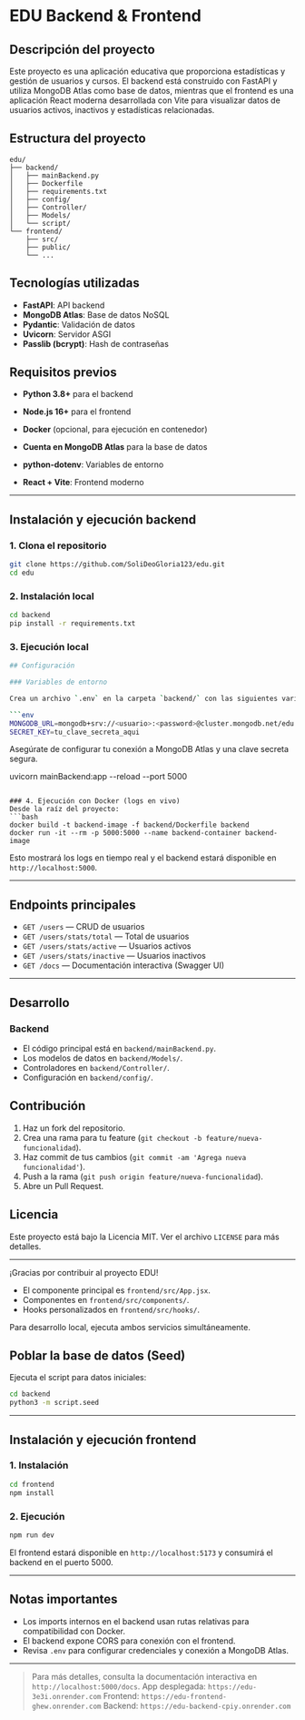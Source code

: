 # EDU Backend & Frontend
## Descripción del proyecto

Este proyecto es una aplicación educativa que proporciona estadísticas y gestión de usuarios y cursos. El backend está construido con FastAPI y utiliza MongoDB Atlas como base de datos, mientras que el frontend es una aplicación React moderna desarrollada con Vite para visualizar datos de usuarios activos, inactivos y estadísticas relacionadas.


## Estructura del proyecto

```
edu/
├── backend/
│   ├── mainBackend.py
│   ├── Dockerfile
│   ├── requirements.txt
│   ├── config/
│   ├── Controller/
│   ├── Models/
│   └── script/
└── frontend/
    ├── src/
    ├── public/
    └── ...
```

## Tecnologías utilizadas

- **FastAPI**: API backend
- **MongoDB Atlas**: Base de datos NoSQL
- **Pydantic**: Validación de datos
- **Uvicorn**: Servidor ASGI
- **Passlib (bcrypt)**: Hash de contraseñas
## Requisitos previos

- **Python 3.8+** para el backend
- **Node.js 16+** para el frontend
- **Docker** (opcional, para ejecución en contenedor)
- **Cuenta en MongoDB Atlas** para la base de datos

- **python-dotenv**: Variables de entorno
- **React + Vite**: Frontend moderno

---

## Instalación y ejecución backend

### 1. Clona el repositorio
```bash
git clone https://github.com/SoliDeoGloria123/edu.git
cd edu
```

### 2. Instalación local
```bash
cd backend
pip install -r requirements.txt
```

### 3. Ejecución local
```bash
## Configuración

### Variables de entorno

Crea un archivo `.env` en la carpeta `backend/` con las siguientes variables:

```env
MONGODB_URL=mongodb+srv://<usuario>:<password>@cluster.mongodb.net/edu
SECRET_KEY=tu_clave_secreta_aqui
```

Asegúrate de configurar tu conexión a MongoDB Atlas y una clave secreta segura.

uvicorn mainBackend:app --reload --port 5000
```

### 4. Ejecución con Docker (logs en vivo)
Desde la raíz del proyecto:
```bash
docker build -t backend-image -f backend/Dockerfile backend
docker run -it --rm -p 5000:5000 --name backend-container backend-image
```
Esto mostrará los logs en tiempo real y el backend estará disponible en `http://localhost:5000`.

---

## Endpoints principales

- `GET /users` — CRUD de usuarios
- `GET /users/stats/total` — Total de usuarios
- `GET /users/stats/active` — Usuarios activos
- `GET /users/stats/inactive` — Usuarios inactivos
- `GET /docs` — Documentación interactiva (Swagger UI)

---

## Desarrollo

### Backend

- El código principal está en `backend/mainBackend.py`.
- Los modelos de datos en `backend/Models/`.
- Controladores en `backend/Controller/`.
- Configuración en `backend/config/`.

## Contribución

1. Haz un fork del repositorio.
2. Crea una rama para tu feature (`git checkout -b feature/nueva-funcionalidad`).
3. Haz commit de tus cambios (`git commit -am 'Agrega nueva funcionalidad'`).
4. Push a la rama (`git push origin feature/nueva-funcionalidad`).
5. Abre un Pull Request.

## Licencia

Este proyecto está bajo la Licencia MIT. Ver el archivo `LICENSE` para más detalles.

---

¡Gracias por contribuir al proyecto EDU!
- El componente principal es `frontend/src/App.jsx`.
- Componentes en `frontend/src/components/`.
- Hooks personalizados en `frontend/src/hooks/`.

Para desarrollo local, ejecuta ambos servicios simultáneamente.

## Poblar la base de datos (Seed)

Ejecuta el script para datos iniciales:
```bash
cd backend
python3 -m script.seed
```

---

## Instalación y ejecución frontend

### 1. Instalación
```bash
cd frontend
npm install
```

### 2. Ejecución
```bash
npm run dev
```
El frontend estará disponible en `http://localhost:5173` y consumirá el backend en el puerto 5000.

---

## Notas importantes

- Los imports internos en el backend usan rutas relativas para compatibilidad con Docker.
- El backend expone CORS para conexión con el frontend.
- Revisa `.env` para configurar credenciales y conexión a MongoDB Atlas.

---

> Para más detalles, consulta la documentación interactiva en `http://localhost:5000/docs`.
> App desplegada: `https://edu-3e3i.onrender.com`
> Frontend: `https://edu-frontend-ghew.onrender.com`
> Backend:  `https://edu-backend-cpiy.onrender.com`